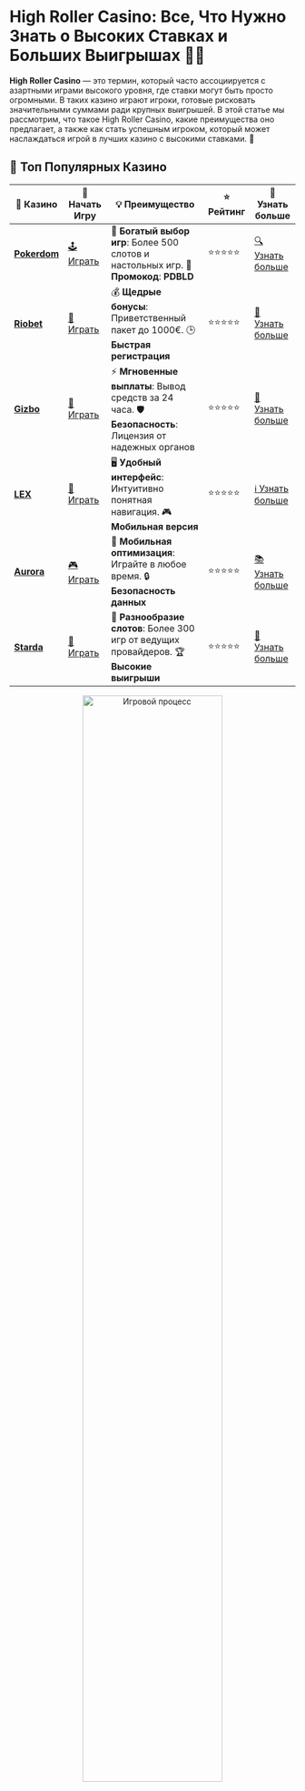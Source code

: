 # High Roller Casino: Все, Что Нужно Знать о Высоких Ставках и Больших Выигрышах 💎🎲

**High Roller Casino** — это термин, который часто ассоциируется с азартными играми высокого уровня, где ставки могут быть просто огромными. В таких казино играют игроки, готовые рисковать значительными суммами ради крупных выигрышей. В этой статье мы рассмотрим, что такое High Roller Casino, какие преимущества оно предлагает, а также как стать успешным игроком, который может наслаждаться игрой в лучших казино с высокими ставками. 💸

## 🌟 Топ Популярных Казино

| 🎲 **Казино** | 🔗 **Начать Игру** | 💡 **Преимущество** | ⭐ **Рейтинг** | 🔗 **Узнать больше** |
|--------------|---------------------|---------------------|----------------|----------------------|
| [**Pokerdom**](https://brandplay.link/4k77v2yx) | [🕹️ Играть](https://brandplay.link/4k77v2yx) | 🎉 **Богатый выбор игр**: Более 500 слотов и настольных игр. 🎁 **Промокод**: **PDBLD** | ⭐⭐⭐⭐⭐ | [🔍 Узнать больше](https://brandplay.link/4k77v2yx) |
| [**Riobet**](https://brandplay.link/7xBLTPyj) | [🎰 Играть](https://brandplay.link/7xBLTPyj) | 💰 **Щедрые бонусы**: Приветственный пакет до 1000€. 🕒 **Быстрая регистрация** | ⭐⭐⭐⭐⭐ | [📖 Узнать больше](https://brandplay.link/7xBLTPyj) |
| [**Gizbo**](https://brandplay.link/bprXw4YV) | [🎲 Играть](https://brandplay.link/bprXw4YV) | ⚡ **Мгновенные выплаты**: Вывод средств за 24 часа. 🛡️ **Безопасность**: Лицензия от надежных органов | ⭐⭐⭐⭐⭐ | [📝 Узнать больше](https://brandplay.link/bprXw4YV) |
| [**LEX**](https://brandplay.link/zW4hdDFV) | [🤑 Играть](https://brandplay.link/zW4hdDFV) | 🖥️ **Удобный интерфейс**: Интуитивно понятная навигация. 🎮 **Мобильная версия** | ⭐⭐⭐⭐⭐ | [ℹ️ Узнать больше](https://brandplay.link/zW4hdDFV) |
| [**Aurora**](https://10trafic-stat2.com/click/668546556bcc6313411604bd/6766/13032/subaccount) | [🎮 Играть](https://10trafic-stat2.com/click/668546556bcc6313411604bd/6766/13032/subaccount) | 📱 **Мобильная оптимизация**: Играйте в любое время. 🔒 **Безопасность данных** | ⭐⭐⭐⭐⭐ | [📚 Узнать больше](https://10trafic-stat2.com/click/668546556bcc6313411604bd/6766/13032/subaccount) |
| [**Starda**](https://brandplay.link/fB7xwRFL) | [🎯 Играть](https://brandplay.link/fB7xwRFL) | 🎰 **Разнообразие слотов**: Более 300 игр от ведущих провайдеров. 🏆 **Высокие выигрыши** | ⭐⭐⭐⭐⭐ | [🔎 Узнать больше](https://brandplay.link/fB7xwRFL) |

<div align="center">
    <img src="https://i.pinimg.com/originals/1d/b3/25/1db325483acbe642c6d4e6fdd73a4988.gif" alt="Игровой процесс" width="70%">
</div>

## 💎 Лучшие Бонусы и Акции

| 🎲 **Казино** | 🔗 **Начать Игру** | 💡 **Преимущество** | ⭐ **Рейтинг** | 🔗 **Узнать больше** |
|--------------|---------------------|---------------------|----------------|----------------------|
| [**Kometa**](https://brandplay.link/8ZymQJV8) | [🎰 Играть](https://brandplay.link/8ZymQJV8) | 🎁 **Эксклюзивные бонусы**: Регулярные акции и промо. 🔄 **Программы лояльности** | ⭐⭐⭐⭐☆ | [🔍 Узнать больше](https://brandplay.link/8ZymQJV8) |
| [**R7**](https://brandplay.link/bMd3Yjsw) | [🕹️ Играть](https://brandplay.link/bMd3Yjsw) | 🕒 **Круглосуточная поддержка**: Всегда на связи. 💸 **Высокие лимиты** | ⭐⭐⭐⭐☆ | [📖 Узнать больше](https://brandplay.link/bMd3Yjsw) |
| [**7K**](https://brandplay.link/BvQyFShp) | [🎲 Играть](https://brandplay.link/BvQyFShp) | 🌟 **Эксклюзивные бонусы**: Только для VIP игроков. 🎉 **Сезонные акции** | ⭐⭐⭐⭐☆ | [📝 Узнать больше](https://brandplay.link/BvQyFShp) |
| [**Kent**](https://brandplay.link/Fv2WP3js) | [🤑 Играть](https://brandplay.link/Fv2WP3js) | 📈 **Высокий RTP**: Более 98%. 💼 **Профессиональная поддержка** | ⭐⭐⭐⭐☆ | [ℹ️ Узнать больше](https://brandplay.link/Fv2WP3js) |
| [**1Xslots**](https://brandplay.link/hSB1khtr) | [🎮 Играть](https://brandplay.link/hSB1khtr) | 🎉 **Множество акций**: Еженедельные бонусы и турниры. 🛡️ **Безопасность** | ⭐⭐⭐⭐☆ | [📚 Узнать больше](https://brandplay.link/hSB1khtr) |
| [**Gama**](https://brandplay.link/j6NMKsDz) | [🎯 Играть](https://brandplay.link/j6NMKsDz) | 🔍 **Интуитивный интерфейс**: Легкость использования. 🏅 **Престижные турниры** | ⭐⭐⭐⭐☆ | [🔎 Узнать больше](https://brandplay.link/j6NMKsDz) |

<div align="center">
    <img src="https://i.pinimg.com/originals/1d/b3/25/1db325483acbe642c6d4e6fdd73a4988.gif" alt="Игровой процесс" width="70%">
</div>

## 🚀 Быстрые Выигрыши и Поддержка

| 🎲 **Казино** | 🔗 **Начать Игру** | 💡 **Преимущество** | ⭐ **Рейтинг** | 🔗 **Узнать больше** |
|--------------|---------------------|---------------------|----------------|----------------------|
| [**Onion**](https://brandplay.link/zBGRVpQ9) | [🎰 Играть](https://brandplay.link/zBGRVpQ9) | 🤑 **Низкие ставки**: Идеально для начинающих. 🔄 **Быстрые выводы** | ⭐⭐⭐⭐☆ | [🔍 Узнать больше](https://brandplay.link/zBGRVpQ9) |
| [**Чемпион**](https://temon-gter.cfd/go/lRq?p80412p304504pcc44t17455) | [🕹️ Играть](https://temon-gter.cfd/go/lRq?p80412p304504pcc44t17455) | 🏅 **Лояльная программа**: Награды за активность. 🎁 **Ежемесячные бонусы** | ⭐⭐⭐⭐☆ | [📖 Узнать больше](https://temon-gter.cfd/go/lRq?p80412p304504pcc44t17455) |
| [**Vavada**](https://vavadapartner.pro/?promo=ea5c9275-6854-4505-94fc-95ab18221945-linkb2) | [🎲 Играть](https://vavadapartner.pro/?promo=ea5c9275-6854-4505-94fc-95ab18221945-linkb2) | 🚀 **Быстрая регистрация**: Начните играть мгновенно. 🔐 **Безопасные транзакции** | ⭐⭐⭐⭐☆ | [📝 Узнать больше](https://vavadapartner.pro/?promo=ea5c9275-6854-4505-94fc-95ab18221945-linkb2) |
| [**Friends**](https://gofriends.kim/linkb2) | [🤑 Играть](https://gofriends.kim/linkb2) | 🤝 **Социальные игры**: Играйте с друзьями. 🌐 **Мультиплатформенность** | ⭐⭐⭐⭐☆ | [ℹ️ Узнать больше](https://gofriends.kim/linkb2) |
| [**1WIN**](https://brandplay.link/smXVpBbG) | [🎮 Играть](https://brandplay.link/smXVpBbG) | 🏆 **Спортивные ставки**: Широкий выбор видов спорта. 💵 **Высокие коэффициенты** | ⭐⭐⭐⭐☆ | [📚 Узнать больше](https://brandplay.link/smXVpBbG) |
| [**Drip**](https://drp-ircp01.com/c07e6a3db) | [🎯 Играть](https://drp-ircp01.com/c07e6a3db) | 🌐 **Инновационные игры**: Новейшие игровые технологии. 🛡️ **Высокая безопасность** | ⭐⭐⭐⭐☆ | [🔎 Узнать больше](https://drp-ircp01.com/c07e6a3db) |
| [**JoyCasino**](https://rpc30.call2me.pro/?/ru/registration?apkpop=0&partner=p24970p3291217pc98f) | [🎰 Играть](https://rpc30.call2me.pro/?/ru/registration?apkpop=0&partner=p24970p3291217pc98f) | 🎁 **Приятные бонусы**: Ежедневные акции и подарки. 🕹️ **Разнообразие игр** | ⭐⭐⭐⭐☆ | [🔍 Узнать больше](https://rpc30.call2me.pro/?/ru/registration?apkpop=0&partner=p24970p3291217pc98f) |

<div align="center">
    <img src="https://i.pinimg.com/originals/1d/b3/25/1db325483acbe642c6d4e6fdd73a4988.gif" alt="Игровой процесс" width="70%">
</div>
---

✨ **Выбирайте лучшее казино для себя и наслаждайтесь игрой! Удачи!** ✨

## Что Такое High Roller Casino? 🏆

**High Roller Casino** — это онлайн-казино, ориентированное на игроков, которые делают большие ставки и готовы рисковать крупными суммами денег. В таких казино часто предлагают эксклюзивные условия для высоких ставок, включая увеличенные лимиты на депозиты и выводы, специальные бонусы и персонализированные услуги для игроков, которые проводят значительные суммы.

Такие игроки, известные как **high rollers**, часто получают доступ к VIP-статусам, эксклюзивным турнирам и мероприятиям, а также к персональному менеджеру для улучшения игрового опыта. В некоторых казино могут быть отдельные столы или слоты только для high rollers, что делает их опыт уникальным.

## Преимущества High Roller Казино 🥇

### 1. **Высокие Лимиты на Ставки** 💰

Одно из главных преимуществ High Roller Casino — это возможность ставить гораздо больше, чем в обычных казино. Лимиты на ставки могут быть значительно выше, что позволяет игрокам рисковать большими суммами и потенциально выигрывать крупные суммы.

### 2. **Эксклюзивные Бонусы и Акции** 🎁

В High Roller Casino игроки могут рассчитывать на эксклюзивные бонусы, предназначенные для крупных игроков. Это могут быть бонусы на депозиты, бесплатные вращения или фриспины на определенных играх. Некоторые казино даже предлагают персональные бонусы и VIP-программы для игроков с высоким уровнем активности.

### 3. **Персонализированные Услуги и Менеджеры** 💼

Игроки, делающие большие ставки, часто получают персональные менеджеры, которые помогают им решать любые вопросы, связанные с игрой. Это может включать помощь в выборе игр, настройку бонусов и предоставление индивидуальных предложений, основанных на предпочтениях игрока.

### 4. **VIP-Программы и Турниры** 🏅

High Roller Casino часто организуют эксклюзивные VIP-турниры и события, в которых могут участвовать только игроки с высокими ставками. Участники могут соревноваться за крупные денежные призы, бесплатные поездки и другие эксклюзивные награды.

### 5. **Лучшие Игры с Высокими Ставками** 🎰

В казино для high rollers обычно предлагаются лучшие игры с высокими ставками, включая слоты, рулетку, покер и блэкджек. Эти игры могут иметь большие лимиты ставок, а также дополнительные функции, которые делают игру более увлекательной и прибыльной.

## Как Стать High Roller в Казино? 🤩

Стать высоко оцененным игроком в казино не так уж сложно, если следовать нескольким рекомендациям. Вот как можно достичь этого статуса:

### 1. **Начните с Больших Ставок** 💵

Для того чтобы стать high roller, нужно делать большие ставки. Некоторые казино могут требовать определенного размера ставок, чтобы предоставить игроку доступ к VIP-услугам. Начинайте с более высоких ставок, чем обычно, и следите за условиями программы лояльности, чтобы получать эксклюзивные предложения.

### 2. **Регулярно Играть и Пополнять Баланс** 🔄

Часто в High Roller Casino статус игрока зависит от его активности. Чем больше вы играете и пополняете баланс, тем быстрее сможете достичь VIP-статуса. Некоторые казино предоставляют бонусы или бесплатные вращения за регулярные депозиты.

### 3. **Используйте Бонусы и Программы Лояльности** 🎁

Высокие ставки не всегда означают, что вы не можете воспользоваться бонусами. Используйте все доступные бонусы и программы лояльности, чтобы получить дополнительное преимущество и увеличить свои шансы на выигрыш. Некоторые казино предлагают эксклюзивные бонусы для high rollers.

### 4. **Участвуйте в Турнирах и Эксклюзивных Мероприятиях** 🏆

Высокие ставки могут открывать доступ к различным турнирам и мероприятиям. Участвуя в таких событиях, вы не только получите шанс на крупный выигрыш, но и на дополнительные привилегии от казино.

## Как Играть в High Roller Казино и Побеждать? 🎯

Хотя казино для high rollers предлагают высокие ставки и большие выигрыши, важно понимать, что азартные игры всегда связаны с риском. Чтобы успешно играть и выигрывать, рекомендуется следовать нескольким стратегическим советам:

### 1. **Управление Банком и Ставками** 💳

High rollers могут легко потерять контроль над своими ставками, если не будут следовать стратегии управления банком. Важно устанавливать лимиты на ставки и придерживаться их, чтобы избежать крупных потерь.

### 2. **Играйте на Высоком RTP** 📊

Выбирайте игры с высоким **возвратом игроку** (RTP). Игры с более высоким RTP дают игрокам больше шансов на выигрыш в долгосрочной перспективе. Это особенно важно, если вы делаете большие ставки.

### 3. **Используйте Эксклюзивные Бонусы** 🎉

Не упускайте возможность использовать эксклюзивные бонусы и фриспины, которые предлагаются высокоактивным игрокам. Это может значительно увеличить ваши шансы на успех без дополнительных затрат.

### 4. **Выбирайте Игры с Прогрессивными Джекпотами** 🎰

Если ваша цель — выиграть крупную сумму, обратите внимание на слоты с прогрессивными джекпотами. Эти игры могут предложить вам невероятные выигрыши, которые растут с каждой ставкой.

## Заключение

**High Roller Casino** — это отличный выбор для тех, кто любит рисковать и хочет получать больше от своих азартных игр. Высокие ставки, эксклюзивные бонусы, персонализированные услуги и крупные выигрыши делают эти казино идеальными для опытных игроков. Однако важно помнить, что игры на высокие ставки требуют ответственности и контроля над своим банком. Желаем вам удачи и больших выигрышей! 🍀💸🎰
